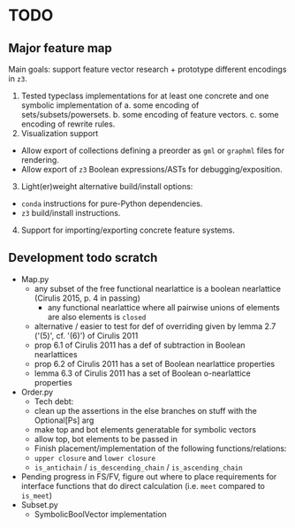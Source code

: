 # TODO

## Major feature map

Main goals: support feature vector research + prototype different encodings in `z3`.

1. Tested typeclass implementations for at least one concrete and one symbolic implementation of 
  a. some encoding of sets/subsets/powersets.
  b. some encoding of feature vectors.
  c. some encoding of rewrite rules.
2. Visualization support
 - Allow export of collections defining a preorder as `gml` or `graphml` files for rendering.
 - Allow export of `z3` Boolean expressions/ASTs for debugging/exposition.
3. Light(er)weight alternative build/install options:
 - `conda` instructions for pure-Python dependencies.
 - `z3` build/install instructions.
4. Support for importing/exporting concrete feature systems.

## Development todo scratch
 - Map.py
    - any subset of the free functional nearlattice is a boolean nearlattice (Cirulis 2015, p. 4 in passing)
        - any functional nearlattice where all pairwise unions of elements are also elements is `closed`
    - alternative / easier to test for def of overriding given by lemma 2.7 ('(5)', cf. '(6)') of Cirulis 2011
    - prop 6.1 of Cirulis 2011 has a def of subtraction in Boolean nearlattices
    - prop 6.2 of Cirulis 2011 has a set of Boolean nearlattice properties
    - lemma 6.3 of Cirulis 2011 has a set of Boolean o-nearlattice properties
 - Order.py
   - Tech debt:
    - clean up the assertions in the else branches on stuff with the Optional[Ps] arg
    - make top and bot elements generatable for symbolic vectors
    - allow top, bot elements to be passed in
    - Finish placement/implementation of the following functions/relations: 
     - `upper closure` and `lower closure`
     - `is_antichain` / `is_descending_chain` / `is_ascending_chain`
 - Pending progress in FS/FV, figure out where to place requirements for interface functions that do direct calculation (i.e. `meet` compared to `is_meet`)
 - Subset.py
   - SymbolicBoolVector implementation


